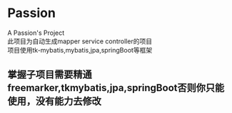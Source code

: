 # Passion
A Passion's Project<br/>
此项目为自动生成mapper service controller的项目<br/>
项目使用tk-mybatis,mybatis,jpa,springBoot等框架<br/>
## 掌握子项目需要精通freemarker,tkmybatis,jpa,springBoot否则你只能使用，没有能力去修改
